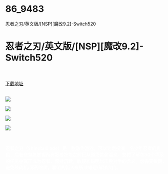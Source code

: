 # 86_9483
忍者之刃/英文版/[NSP][魔改9.2]-Switch520
# 忍者之刃/英文版/[NSP][魔改9.2]-Switch520
 <br/></br>
[下载地址](https://www.switch520.cc/article/9483 "下载地址")
<br/></br>

<p><span style="color: #ffffff;"><strong><img src="https://www.switch520.cc/muke_img/upload_art_editor_20210203-1_f71059f7265418fc46dd1504b685eebf.jpg"></strong></span></p>
<p><span style="color: #ffffff;"><strong><img src="https://www.switch520.cc/muke_img/upload_art_editor_20210203-1_3b018f4ca906d92652e407a012b6af86.jpg"></strong></span></p>
<p><span style="color: #ffffff;"><strong><img src="https://www.switch520.cc/muke_img/upload_art_editor_20210203-1_5ee01d4f512005c956de02e09e75b062.jpg"></strong></span></p>
<p><span style="color: #ffffff;"><strong><img src="https://www.switch520.cc/muke_img/upload_art_editor_20210203-1_7821180d90dfbb57eaed8d87f446a2c4.jpg"></strong></span></p>
<p>&nbsp;</p>
<p><span style="color: #ffffff;"><strong>忍者之刃（Shinobi Blade）是一款动作游戏，可以让您扮演一名少年忍者的角色，后者在熟练掌握所有忍者技能之前已从道场偷偷溜走。您将了解在30个华丽的任务中真正成为忍者，保持沉默，敏捷和聪明以击败对手的含义。您需要敏捷，避免绞肉机/毒药陷阱，聪明的街人来解决难题/解锁大门。&nbsp;</strong></span></p>
<p>&nbsp;</p>
